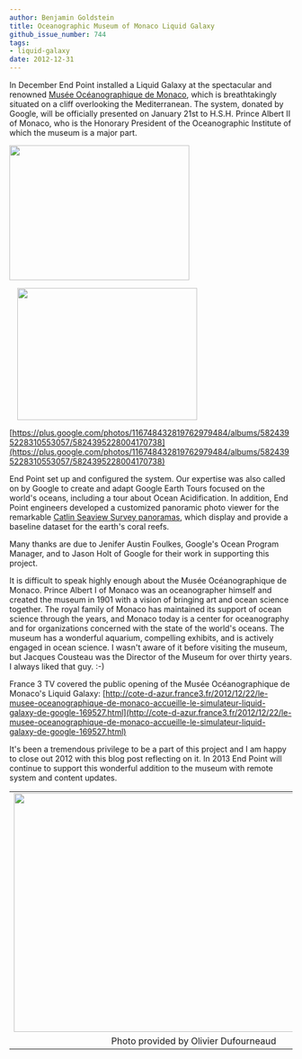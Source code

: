 ```yaml
---
author: Benjamin Goldstein
title: Oceanographic Museum of Monaco Liquid Galaxy
github_issue_number: 744
tags:
- liquid-galaxy
date: 2012-12-31
---
```




In December End Point installed a Liquid Galaxy at the spectacular and renowned [Musée Océanographique de Monaco](http://www.oceano.mc/), which is breathtakingly situated on a cliff overlooking the Mediterranean. The system, donated by Google, will be officially presented on January 21st to H.S.H. Prince Albert II of Monaco, who is the Honorary President of the Oceanographic Institute of which the museum is a major part.

<a href="/blog/2012/12/oceanographic-museum-of-monaco-liquid/image-0-big.jpeg" imageanchor="1" style="clear: left; float: left; margin-bottom: 1em; margin-right: 1em;"><img border="0" height="240" src="/blog/2012/12/oceanographic-museum-of-monaco-liquid/image-0.jpeg" style="cursor: move;" width="320"/></a>

<a href="/blog/2012/12/oceanographic-museum-of-monaco-liquid/image-1-big.jpeg" imageanchor="1" style="margin-left: 1em; margin-right: 1em;"><img border="0" height="235" src="/blog/2012/12/oceanographic-museum-of-monaco-liquid/image-1.jpeg" style="cursor: move;" width="320"/></a>

[https://plus.google.com/photos/116748432819762979484/albums/5824395228310553057/5824395228004170738](https://plus.google.com/photos/116748432819762979484/albums/5824395228310553057/5824395228004170738)

End Point set up and configured the system. Our expertise was also called on by Google to create and adapt Google Earth Tours focused on the world's oceans, including a tour about Ocean Acidification. In addition, End Point engineers developed a customized panoramic photo viewer for the remarkable [Catlin Seaview Survey panoramas](http://www.catlinseaviewsurvey.com/), which display and provide a baseline dataset for the earth's coral reefs.

Many thanks are due to Jenifer Austin Foulkes, Google's Ocean Program Manager, and to Jason Holt of Google for their work in supporting this project.

It is difficult to speak highly enough about the Musée Océanographique de Monaco. Prince Albert I of Monaco was an oceanographer himself and created the museum in 1901 with a vision of bringing art and ocean science together. The royal family of Monaco has maintained its support of ocean science through the years, and Monaco today is a center for oceanography and for organizations concerned with the state of the world's oceans. The museum has a wonderful aquarium, compelling exhibits, and is actively engaged in ocean science. I wasn't aware of it before visiting the museum, but Jacques Cousteau was the Director of the Museum for over thirty years. I always liked that guy. :-)

France 3 TV covered the public opening of the Musée Océanographique de Monaco's Liquid Galaxy: [http://cote-d-azur.france3.fr/2012/12/22/le-musee-oceanographique-de-monaco-accueille-le-simulateur-liquid-galaxy-de-google-169527.html](http://cote-d-azur.france3.fr/2012/12/22/le-musee-oceanographique-de-monaco-accueille-le-simulateur-liquid-galaxy-de-google-169527.html)

It's been a tremendous privilege to be a part of this project and I am happy to close out 2012 with this blog post reflecting on it. In 2013 End Point will continue to support this wonderful addition to the museum with remote system and content updates.

<table align="center" cellpadding="0" cellspacing="0" class="tr-caption-container" style="margin-left: auto; margin-right: auto; text-align: center;"><tbody>
<tr><td style="text-align: center;"><a href="/blog/2012/12/oceanographic-museum-of-monaco-liquid/image-2-big.jpeg" imageanchor="1" style="margin-left: auto; margin-right: auto;"><img border="0" height="425" src="/blog/2012/12/oceanographic-museum-of-monaco-liquid/image-2.jpeg" width="640"/></a></td></tr>
<tr><td class="tr-caption" style="text-align: center;">Photo provided by Olivier Dufourneaud</td></tr>
</tbody></table>


